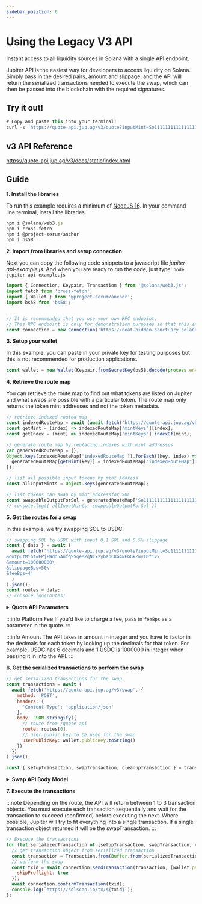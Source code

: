 ```yaml
---
sidebar_position: 6
---
```


# Using the Legacy V3 API

Instant access to all liquidity sources in Solana with a single API endpoint.

Jupiter API is the easiest way for developers to access liquidity on Solana. Simply pass in the desired pairs, amount and slippage, and the API will return the serialized transactions needed to execute the swap, which can then be passed into the blockchain with the required signatures. 

## Try it out!

```js
# Copy and paste this into your terminal!
curl -s 'https://quote-api.jup.ag/v3/quote?inputMint=So11111111111111111111111111111111111111112&outputMint=EPjFWdd5AufqSSqeM2qN1xzybapC8G4wEGGkZwyTDt1v&amount=10000&slippageBps=1' | jq '.data | .[0] | .outAmount'
```

## v3 API Reference

https://quote-api.jup.ag/v3/docs/static/index.html

## Guide

**1. Install the libraries**

To run this example requires a minimum of [NodeJS 16](https://nodejs.org/en). In your command line terminal, install the libraries.

```js
npm i @solana/web3.js
npm i cross-fetch
npm i @project-serum/anchor
npm i bs58
```

**2. Import from libraries and setup connection**

Next you can copy the following code snippets to a javascript file *jupiter-api-example.js*. And when you are ready to run the code, just type: `node jupiter-api-example.js`

```js
import { Connection, Keypair, Transaction } from '@solana/web3.js';
import fetch from 'cross-fetch';
import { Wallet } from '@project-serum/anchor';
import bs58 from 'bs58';


// It is recommended that you use your own RPC endpoint.
// This RPC endpoint is only for demonstration purposes so that this example will run.
const connection = new Connection('https://neat-hidden-sanctuary.solana-mainnet.discover.quiknode.pro/2af5315d336f9ae920028bbb90a73b724dc1bbed/');
```

**3. Setup your wallet**

In this example, you can paste in your private key for testing purposes but this is not recommended for production applications.

```js
const wallet = new Wallet(Keypair.fromSecretKey(bs58.decode(process.env.PRIVATE_KEY || '')));
```

**4. Retrieve the route map**

You can retrieve the route map to find out what tokens are listed on Jupiter and what swaps are possible with a particular token. The route map only returns the token mint addresses and not the token metadata.  

```js
// retrieve indexed routed map
const indexedRouteMap = await (await fetch('https://quote-api.jup.ag/v3/indexed-route-map')).json();
const getMint = (index) => indexedRouteMap["mintKeys"][index];
const getIndex = (mint) => indexedRouteMap["mintKeys"].indexOf(mint);

// generate route map by replacing indexes with mint addresses
var generatedRouteMap = {};
Object.keys(indexedRouteMap['indexedRouteMap']).forEach((key, index) => {
  generatedRouteMap[getMint(key)] = indexedRouteMap["indexedRouteMap"][key].map((index) => getMint(index))
});

// list all possible input tokens by mint Address
const allInputMints = Object.keys(generatedRouteMap);

// list tokens can swap by mint addressfor SOL
const swappableOutputForSol = generatedRouteMap['So11111111111111111111111111111111111111112'];
// console.log({ allInputMints, swappableOutputForSol })
```

**5. Get the routes for a swap**

In this example, we try swapping SOL to USDC.

```js
// swapping SOL to USDC with input 0.1 SOL and 0.5% slippage
const { data } = await (
  await fetch('https://quote-api.jup.ag/v3/quote?inputMint=So11111111111111111111111111111111111111112\
&outputMint=EPjFWdd5AufqSSqeM2qN1xzybapC8G4wEGGkZwyTDt1v\
&amount=100000000\
&slippageBps=50\
&feeBps=4'
  )
).json();
const routes = data;
// console.log(routes)
```

<details>
<summary><b>Quote API Parameters</b></summary>

<b>inputMint</b> (String) input token mint address
<br></br>
<br></br>
<b>outputMint</b> (String) output token mint address
<br></br>
<br></br>
<b>amount</b> (Integer) The API takes in amount in integer and you have to factor in the decimals for each token by looking up the decimals for that token. For example, USDC has 6 decimals and 1 USDC is 1000000 in integer when passing it in into the API.
<br></br>
<br></br>
<b>swapMode</b> (String: ExactIn | ExactOut)  Defaults to ExactIn.  ExactOut is for supporting use cases where you need an exact token amount, like payments. In this case the slippage is on the input token.
<br></br>
<br></br>
<b>slippageBps</b> (Integer)  slippage in BPS.
<br></br>
<br></br>
<b>feeBps</b> (Integer) If you want to charge the user a fee, you can specify the fee in BPS.  Fee % is taken out of the output token.
<br></br>
<br></br>
<b>onlyDirectRoutes</b> (Boolean)  Default is false.  Direct Routes limits Jupiter routing to single hop routes only.  
<br></br>
<br></br>
<b>userPublicKey</b> (String) Public key of the user (only pass in if you want deposit and fee being returned, might slow down query)
<br></br>
<br></br>
<b>enforceSingleTx</b> (Boolean) Only return routes that can be done in a single transaction. (Routes might be limited)
</details>

:::info Platform Fee
If you'd like to charge a fee, pass in `feeBps` as a parameter in the quote. 
:::

:::info Amount
The API takes in amount in integer and you have to factor in the decimals for each token by looking up the decimals for that token. For example, USDC has 6 decimals and 1 USDC is 1000000 in integer when passing it in into the API.
:::

**6. Get the serialized transactions to perform the swap**

```js
// get serialized transactions for the swap
const transactions = await (
  await fetch('https://quote-api.jup.ag/v3/swap', {
    method: 'POST',
    headers: {
      'Content-Type': 'application/json'
    },
    body: JSON.stringify({
      // route from /quote api
      route: routes[0],
      // user public key to be used for the swap
      userPublicKey: wallet.publicKey.toString() 
    })
  })
).json();

const { setupTransaction, swapTransaction, cleanupTransaction } = transactions;
```

<details>
<summary><b>Swap API Body Model</b></summary>
<b>Route</b> (Route, see Swagger) Route object returned from Quote API
<br></br>
<br></br>
<b>userPublicKey</b> (String) public key of the user
<br></br>
<br></br>
<b>wrapUnwrapSOL</b> (Boolean) if true, will automatically wrap/unwrap SOL.  If false it will use wSOL token account
<br></br>
<br></br>
<b>feeAccount</b> (String) The fee token account for the output token (only pass in if you set a feeBps)
<br></br>
<br></br>
<b>destinationWallet</b> (String) Public key of the wallet that will receive the output of the swap. This assumes the associated token account exists, and currently adds a token transfer instruction.
</details>

**7. Execute the transactions**

:::note
Depending on the route, the API will return between 1 to 3 transaction objects.  You must execute each transaction sequentially and wait for the transaction to succeed (confirmed) before executing the next. Where possible, Jupiter will try to fit everything into a single transaction. If a single transaction object returned it will be the swapTransaction.
:::

```js
// Execute the transactions
for (let serializedTransaction of [setupTransaction, swapTransaction, cleanupTransaction].filter(Boolean)) {
  // get transaction object from serialized transaction
  const transaction = Transaction.from(Buffer.from(serializedTransaction, 'base64'));
  // perform the swap
  const txid = await connection.sendTransaction(transaction, [wallet.payer], {
    skipPreflight: true
  });
  await connection.confirmTransaction(txid);
  console.log(`https://solscan.io/tx/${txid}`);
};
```